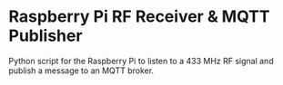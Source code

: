 # Raspberry Pi RF Receiver & MQTT Publisher

Python script for the Raspberry Pi to listen to a 433 MHz RF signal and publish a message to an MQTT broker.